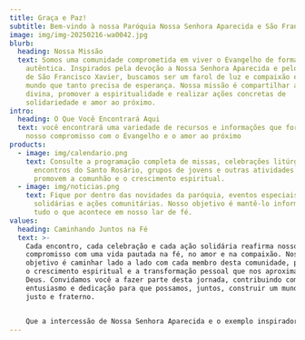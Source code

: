 ```yaml
---
title: Graça e Paz!
subtitle: Bem-vindo à nossa Paróquia Nossa Senhora Aparecida e São Francisco Xavier
image: img/img-20250216-wa0042.jpg
blurb:
  heading: Nossa Missão
  text: Somos uma comunidade comprometida em viver o Evangelho de forma plena e
    autêntica. Inspirados pela devoção a Nossa Senhora Aparecida e pelo exemplo
    de São Francisco Xavier, buscamos ser um farol de luz e compaixão em um
    mundo que tanto precisa de esperança. Nossa missão é compartilhar a palavra
    divina, promover a espiritualidade e realizar ações concretas de
    solidariedade e amor ao próximo.
intro:
  heading: O Que Você Encontrará Aqui
  text: você encontrará uma variedade de recursos e informações que fortalecem
    nosso compromisso com o Evangelho e o amor ao próximo
products:
  - image: img/calendario.png
    text: Consulte a programação completa de missas, celebrações litúrgicas,
      encontros do Santo Rosário, grupos de jovens e outras atividades que
      promovem a comunhão e o crescimento espiritual.
  - image: img/noticias.png
    text: Fique por dentro das novidades da paróquia, eventos especiais, campanhas
      solidárias e ações comunitárias. Nosso objetivo é mantê-lo informado sobre
      tudo o que acontece em nosso lar de fé.
values:
  heading: Caminhando Juntos na Fé
  text: >-
    Cada encontro, cada celebração e cada ação solidária reafirma nosso
    compromisso com uma vida pautada na fé, no amor e na compaixão. Nosso
    objetivo é caminhar lado a lado com cada membro desta comunidade, promovendo
    o crescimento espiritual e a transformação pessoal que nos aproximam de
    Deus. Convidamos você a fazer parte desta jornada, contribuindo com seu
    entusiasmo e dedicação para que possamos, juntos, construir um mundo mais
    justo e fraterno.


    Que a intercessão de Nossa Senhora Aparecida e o exemplo inspirador de São Francisco Xavier iluminem nossos caminhos, fortalecendo nossa fé e guiando nossas atitudes rumo a uma vida plena em Cristo.
---
```

